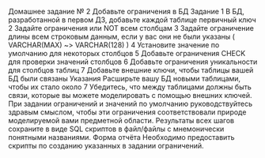 Домашнее задание № 2 Добавьте ограничения в БД
Задание
1 В БД, разработанной в первом ДЗ, добавьте каждой таблице первичный ключ
2 Задайте ограничения или NOT всем столбцам
3 Задайте ограничение длины всем строковым данным, если у вас они не были указаны ( VARCHAR(MAX) ~> VARCHAR(128) )
4 Установите значение по умолчанию для некоторых столбцов
5 Добавьте ограничения CHECK для проверки значений столбцов
6 Добавьте ограничения уникальности для столбцов таблиц
7 Добавьте внешние ключи, чтобы таблицы вашей БД были связаны
Указания
Расширьте вашу БД новыми таблицами, чтобы их стало около 7 Убедитесь, что между таблицами должны быть связи, которые вы можете
моделировать с помощью внешних ключей.
При задании ограничений и значений по умолчанию руководствуйтесь здравым смыслом, чтобы эти ограничения соответствовали природе
моделируемой вами предметной области.
Результаты всех шагов сохраните в виде SQL скриптов в файл/файлы с мнемонически понятными названиями.
Форма отчёта
Необходимо предоставить скрипты по созданию указанных в задании ограничений.
